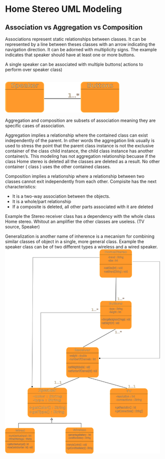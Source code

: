 # Home Stereo UML Modeling

## Association vs Aggregation vs Composition

Associations represent static relationships between classes. It can
be represented by a line between theses classes with an arrow indicating
the navigation direction. It can be adorned with multiplicity signs.
The example indicates that speaker should have at least one or more buttons.

A single speaker can be associated with multiple buttons( actions to perform over speaker class)

<br>

 <img src="./img/speakerAssociation.png" height="100" alt="speaker Association"/>
 
Aggregation and composition are subsets of association meaning they are specific 
cases of association.

Aggregation implies a relationship where the contained class can exist independently of the parent.
In other words the aggregation link usually is used to stress the point that the parent
class instance is not the exclusive container of the class child instance, the child class instance has another container/s.
This modeling has not aggregation relationship becuase if the class Home stereo is deleted all the classes are deleted as a result. No other container ( class ) uses the other contained classes.

Composition implies a relationship where a relationship between two classes cannot exit independently from each other. 
Compisite has the next characteristics:
* It is a two-way association between the objects.
* It is a whole/part relationship
* If a composite is deleted, all other parts associated with it are deleted

Example the Stereo receiver class has a dependency with the whole class
Home stereo. Whitout an amplifier the other classes are useless. (TV source, Speaker)

Generalization is another name of inherence is a mecanism for combining similar classes of object in a single, more general class.
Example the speaker class can be of two different types a wireless and a wired speaker.
<br/>
 <img src="./img/UMLHomeStereo.png" alt="UML HomeStero"/>

